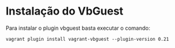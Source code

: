 # Instalação do VbGuest

Para instalar o plugin vbguest basta executar o comando:
```vagrant
vagrant plugin install vagrant-vbguest --plugin-version 0.21
```

